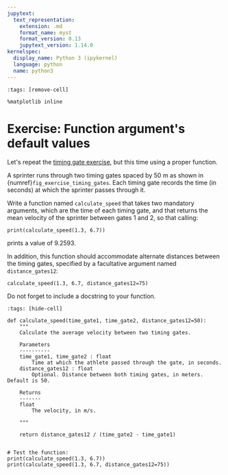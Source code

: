 ```yaml
---
jupytext:
  text_representation:
    extension: .md
    format_name: myst
    format_version: 0.13
    jupytext_version: 1.14.0
kernelspec:
  display_name: Python 3 (ipykernel)
  language: python
  name: python3
---
```


```{code-cell} ipython3
:tags: [remove-cell]

%matplotlib inline
```

# Exercise: Function argument's default values

Let's repeat the [timing gate exercise](python_basics_exercise1.md), but this time using a proper function.

A sprinter runs through two timing gates spaced by 50 m as shown in {numref}`fig_exercise_timing_gates`. Each timing gate records the time (in seconds) at which the sprinter passes through it.

Write a function named `calculate_speed` that takes two mandatory arguments, which are the time of each timing gate, and that returns the mean velocity of the sprinter between gates 1 and 2, so that calling:

```
print(calculate_speed(1.3, 6.7))
```

prints a value of 9.2593.

In addition, this function should accommodate alternate distances between the timing gates, specified by a facultative argument named `distance_gates12`:

```
calculate_speed(1.3, 6.7, distance_gates12=75)
```

Do not forget to include a docstring to your function.


```{code-cell} ipython3
:tags: [hide-cell]

def calculate_speed(time_gate1, time_gate2, distance_gates12=50):
    """
    Calculate the average velocity between two timing gates.

    Parameters
    ----------
    time_gate1, time_gate2 : float
        Time at which the athlete passed through the gate, in seconds.
    distance_gates12 : float
        Optional. Distance between both timing gates, in meters. Default is 50.

    Returns
    -------
    float
        The velocity, in m/s.

    """

    return distance_gates12 / (time_gate2 - time_gate1)


# Test the function:
print(calculate_speed(1.3, 6.7))
print(calculate_speed(1.3, 6.7, distance_gates12=75))
```
